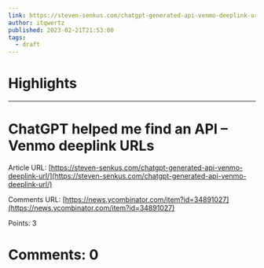 ```yaml
---
link: https://steven-senkus.com/chatgpt-generated-api-venmo-deeplink-url/
author: itqwertz
published: 2023-02-21T21:53:00
tags:
  - draft
---
```

# Highlights


---
# ChatGPT helped me find an API – Venmo deeplink URLs
Article URL: [https://steven-senkus.com/chatgpt-generated-api-venmo-deeplink-url/](https://steven-senkus.com/chatgpt-generated-api-venmo-deeplink-url/)

Comments URL: [https://news.ycombinator.com/item?id=34891027](https://news.ycombinator.com/item?id=34891027)

Points: 3

# Comments: 0